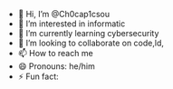 - 👋 Hi, I’m @Ch0cap1csou
- 👀 I’m interested in informatic
- 🌱 I’m currently learning cybersecurity
- 💞️ I’m looking to collaborate on code,ld,
- 📫 How to reach me 
- 😄 Pronouns: he/him
- ⚡ Fun fact: 

<!---
Ch0cap1csou/Ch0cap1csou is a ✨ special ✨ repository because its `README.md` (this file) appears on your GitHub profile.
You can click the Preview link to take a look at your changes.
--->

